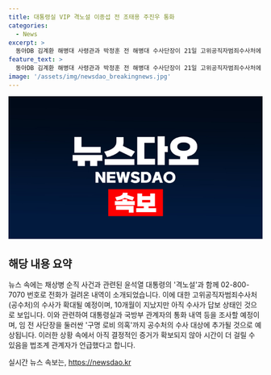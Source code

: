 ```yaml
---
title: 대통령실 VIP 격노설 이종섭 전 조태용 주진우 통화
categories:
  - News
excerpt: >
  동아DB 김계환 해병대 사령관과 박정훈 전 해병대 수사단장이 21일 고위공직자범죄수사처에 출석해 채상병 사건 수사 관련 조사를 받았다. 이에 윤석열 대통령의 ‘격노설’과 관련해 주진우 국민의힘 의원과 조태용 국가정보원장이 대통령실 내선 번호로 전화를 받은 사실이 확인됐다. 이로 인해 해병대 수사단은 임성근 전 해병대 1사단장 등 8명을 경찰에 이첩하기로 결정했고, 수사는 확대 중이다. 공수처는 대통령실·국방부 관계자의 통화 내역 등을 조사하고, 구명 로비 의혹까지 수사를 진행 중이다.
feature_text: >
  동아DB 김계환 해병대 사령관과 박정훈 전 해병대 수사단장이 21일 고위공직자범죄수사처에 출석해 채상병 사건 수사 관련 조사를 받았다. 이에 윤석열 대통령의 ‘격노설’과 관련해 주진우 국민의힘 의원과 조태용 국가정보원장이 대통령실 내선 번호로 전화를 받은 사실이 확인됐다. 이로 인해 해병대 수사단은 임성근 전 해병대 1사단장 등 8명을 경찰에 이첩하기로 결정했고, 수사는 확대 중이다. 공수처는 대통령실·국방부 관계자의 통화 내역 등을 조사하고, 구명 로비 의혹까지 수사를 진행 중이다.
image: '/assets/img/newsdao_breakingnews.jpg'
---
```


<p><img src="/assets/img/newsdao_breakingnews.jpg" alt="bookingtag 속보" /></p>

<h2 data-ke-size="size26">해당 내용 요약</h2>

<p data-ke-size="size16"></p>

<p>뉴스 속에는 채상병 순직 사건과 관련된 윤석열 대통령의 '격노설'과 함께 02-800-7070 번호로 전화가 걸려온 내역이 소개되었습니다. 이에 대한 고위공직자범죄수사처(공수처)의 수사가 확대될 예정이며, 10개월이 지났지만 아직 수사가 답보 상태인 것으로 보입니다. 이와 관련하여 대통령실과 국방부 관계자의 통화 내역 등을 조사할 예정이며, 임 전 사단장을 둘러싼 '구명 로비 의혹'까지 공수처의 수사 대상에 추가될 것으로 예상됩니다. 이러한 상황 속에서 아직 결정적인 증거가 확보되지 않아 시간이 더 걸릴 수 있음을 법조계 관계자가 언급했다고 합니다. </p>

<p data-ke-size="size16"></p>
실시간 뉴스 속보는, <a href="https://newsdao.kr" rel="dofollow">https://newsdao.kr</a>


